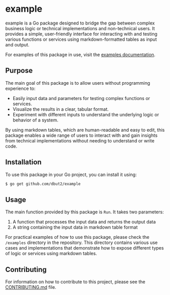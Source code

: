 # example

example is a Go package designed to bridge the gap between complex business logic or technical implementations and non-technical users. It provides a simple, user-friendly interface for interacting with and testing various functions or services using markdown-formatted tables as input and output.

For examples of this package in use, visit the [examples documentation](https://pkg.go.dev/github.com/dbut2/example/examples).

## Purpose

The main goal of this package is to allow users without programming experience to:
- Easily input data and parameters for testing complex functions or services.
- Visualize the results in a clear, tabular format.
- Experiment with different inputs to understand the underlying logic or behavior of a system.

By using markdown tables, which are human-readable and easy to edit, this package enables a wide range of users to interact with and gain insights from technical implementations without needing to understand or write code.

##  Installation

To use this package in your Go project, you can install it using:

```bash
$ go get github.com/dbut2/example
```

## Usage

The main function provided by this package is `Run`. It takes two parameters:
1. A function that processes the input data and returns the output data
2. A string containing the input data in markdown table format

For practical examples of how to use this package, please check the `/examples` directory in the repository. This directory contains various use cases and implementations that demonstrate how to expose different types of logic or services using markdown tables.

## Contributing

For information on how to contribute to this project, please see the [CONTRIBUTING.md](CONTRIBUTING.md) file.
